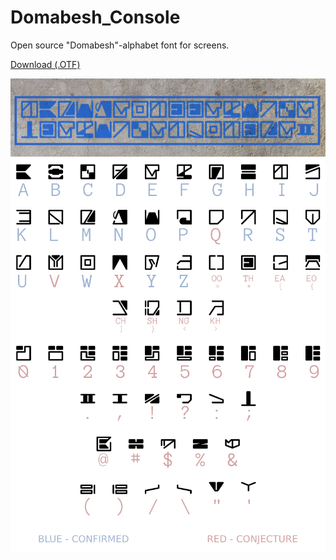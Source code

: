 # Domabesh_Console
Open source "Domabesh"-alphabet font for screens.

[Download (.OTF)](https://github.com/AurekFonts/Domabesh_Console/raw/master/Domabesh_Console_beta.otf)

![Domabesh_Console example image](https://github.com/AurekFonts/Domabesh_Console/blob/master/IAmOne.png?raw=true)
![Domabesh_Console character set](https://github.com/AurekFonts/Domabesh_Console/blob/master/Domabesh_Console-CharacterSet-y.png?raw=true)
